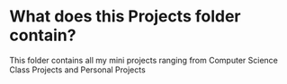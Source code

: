 # What does this Projects folder contain?
This folder contains all my mini projects ranging from Computer Science Class Projects and Personal Projects
